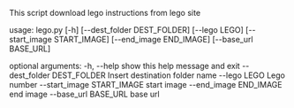 This script download lego instructions from lego site


usage: lego.py [-h] [--dest_folder DEST_FOLDER] [--lego LEGO] [--start_image START_IMAGE] [--end_image END_IMAGE] [--base_url BASE_URL]

optional arguments:
  -h, --help            show this help message and exit
  --dest_folder DEST_FOLDER
                        Insert destination folder name
  --lego LEGO           Lego number
  --start_image START_IMAGE
                        start image
  --end_image END_IMAGE
                        end image
  --base_url BASE_URL   base url
